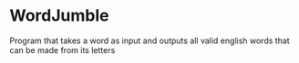 # WordJumble
Program that takes a word as input and outputs all valid english words that can be made from its letters
